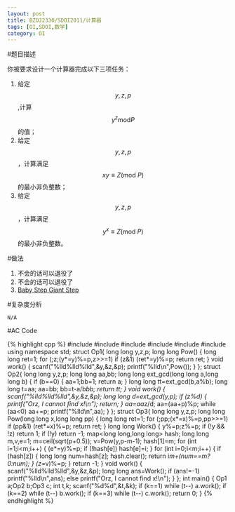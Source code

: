 ```yaml
---
layout: post
title: BZOJ2330/SDOI2011/计算器
tags: [OI,SDOI,数学]
category: OI
---
```


#题目描述

你被要求设计一个计算器完成以下三项任务：

1. 给定$$y,z,p$$,计算$$y^z \mathrm{mod} P$$ 的值；
2. 给定$$y,z,p$$，计算满足$$xy\equiv Z ( \mathrm{mod}\ P )$$的最小非负整数；
3. 给定$$y,z,p$$，计算满足$$y^x\equiv Z ( \mathrm{mod}\ P )$$的最小非负整数。

#做法

1. 不会的话可以退役了
2. 不会的话可以退役了
3. [Baby Step,Giant Step](http://blog.csdn.net/a601025382s/article/details/11745787)

#复杂度分析

`N/A`

#AC Code

{% highlight cpp %}
#include <iostream>
#include <cstdio>
#include <cstring>
#include <algorithm>
#include <cmath>
#include <map>
using namespace std;
struct Op1{
    long long y,z,p;
    long long Pow()
    {
        long long ret=1;
        for (;z;(y*=y)%=p,z>>=1)
            if (z&1)
                (ret*=y)%=p;
        return ret;
    }
    void work()
    {
        scanf("%lld%lld%lld",&y,&z,&p);
        printf("%lld\n",Pow());
    }
};
struct Op2{
    long long y,z,p;
    long long aa,bb;
    long long ext_gcd(long long a,long long b)
    {
        if (b==0)
        {
            aa=1;bb=1;
            return a;
        }
        long long tt=ext_gcd(b,a%b);
        long long t=aa;
        aa=bb;
        bb=t-a/b*bb;
        return tt;
    }
    void work()
    {
        scanf("%lld%lld%lld",&y,&z,&p);
        long long d=ext_gcd(y,p);
        if (z%d)
        {
            printf("Orz, I cannot find x!\n");
            return;
        }
        aa=aa*z/d;
        aa=(aa+p)%p;
        while (aa<0)
            aa+=p;
        printf("%lld\n",aa);
    }
};
struct Op3{
    long long y,z,p;
    long long Pow(long long x,long long pp)
    {
        long long ret=1;
        for (;pp;(x*=x)%=p,pp>>=1)
            if (pp&1)
                (ret*=x)%=p;
        return ret;
    }
    long long Work()
    {
        y%=p;z%=p;
        if (!y && !z)
            return 1;
        if (!y)
            return -1;
        map<long long,long long> hash;
        long long m,v,e=1;
        m=ceil(sqrt(p+0.5));
        v=Pow(y,p-m-1);
        hash[1]=m;
        for (int i=1;i<m;i++)
        {
            (e*=y)%=p;
            if (!hash[e])
                hash[e]=i;
        }
        for (int i=0;i<m;i++)
        {
            if (hash[z])
            {
                long long num=hash[z];
                hash.clear();
                return i*m+(num==m?0:num);
            }
            (z*=v)%=p;
        }
        return -1;
    }
    void work()
    {
        scanf("%lld%lld%lld",&y,&z,&p);
        long long ans=Work();
        if (ans!=-1)
            printf("%lld\n",ans);
        else
            printf("Orz, I cannot find x!\n");
    }
};
int main()
{
    Op1 a;Op2 b;Op3 c;
    int t,k;
    scanf("%d%d",&t,&k);
    if (k==1)
        while (t--)
            a.work();
    if (k==2)
        while (t--)
            b.work();
    if (k==3)
        while (t--)
            c.work();
    return 0;
}
{% endhighlight %}

